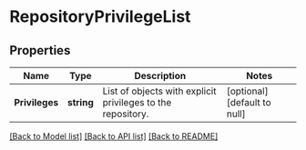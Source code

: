 # RepositoryPrivilegeList

## Properties
Name | Type | Description | Notes
------------ | ------------- | ------------- | -------------
**Privileges** | **string** | List of objects with explicit privileges to the repository. | [optional] [default to null]

[[Back to Model list]](../README.md#documentation-for-models) [[Back to API list]](../README.md#documentation-for-api-endpoints) [[Back to README]](../README.md)



